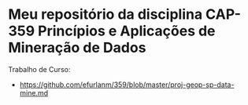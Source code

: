 # Meu repositório da disciplina CAP-359 Princípios e Aplicações de Mineração de Dados

Trabalho de Curso:

- https://github.com/efurlanm/359/blob/master/proj-geop-sp-data-mine.md